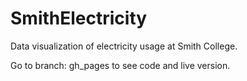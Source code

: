 # SmithElectricity
Data visualization of electricity usage at Smith College. 

Go to branch: gh_pages to see code and live version. 
